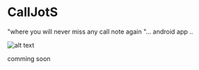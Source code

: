 # CallJotS
"where you will never miss any call note again "... android app ..

![alt text](https://ibb.co/54FQDjT)

comming soon 
